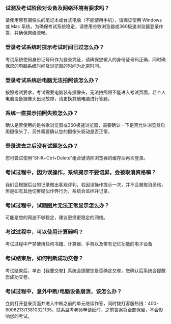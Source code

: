 ### 试测及考试阶段对设备及网络环境有要求吗？  
请使用带有摄像头的笔记本或台式电脑（不能使用手机），请保证使用 Windows 或 Mac 系统，为确保考试系统稳定，请使用谷歌浏览器或360极速浏览器登录作答，并确保网络流畅。  

### 登录考试系统时提示考试时间已过怎么办？
考试系统使用身份证号码作为登录凭证，请确保您输入的身份证号码正确，同时确保您的电脑系统时间及浏览器的时间为北京时间。

### 登录考试系统后电脑无法拍照该怎么办？  
按照考试要求，考试需要电脑装有摄像头，无法拍照将不能进入考试页面，若个人电脑设备摄像头出现故障，请更换其他电脑进行答题。

### 系统一直提示拍照失败怎么办？
确认是否使用的是谷歌浏览器或360极速浏览器，需要确认一下是否允许浏览器启用摄像头了，另外需要确认您的摄像头驱动是否正常。



### 登录进去之后没有试题怎么办？
您可尝试使用“Shift+Ctrl+Delete”组合键清除浏览器的缓存后再次登录。

### 考试过程中，因为误操作，系统提示不要切屏，会被取消资格嘛？  
我们会根据后台的记录做出客观评判，若因误操作提示一次，并不会被取消资格，但是如有其他切屏疑似作弊行为，系统会监控并记录。

### 考试过程中，试题图片无法正常显示怎么办？
可能是您的网速不够稳定，建议更换更稳定的网络。

### 考试过程中，可以使用计算器吗？
考试过程中严禁使用任何书籍、计算器、手机以及带有记忆功能的电子设备

### 考试结束后，如何判断成功交卷？
考试结束后，单击【我要交卷】系统会提醒您是否确定交卷，您确认后系统会提醒您成功交卷。

### 考试过程中，意外中断/电脑设备崩溃，该怎么办？  
立刻打开登录页面并进入中断之前的单元继续作答，同时拨打客服热线：400-8006213/13810321135，联系监考老师申请延时，之前答案将全部保留，不会影响您的考试。

